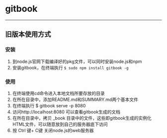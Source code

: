 ﻿﻿﻿
# gitbook
***

## 旧版本使用方式
### 安装
1. 到node.js官网下载编译好的pkg文件，可以同时安装node.js和npm
2. 安装gitbook，在终端执行 `$ sudo npm install gitbook -g `

### 使用
1. 在终端使用cd命令进入本地文档所要存放的目录
2. 在所在目录中，添加README.md和SUMMARY.md两个基本文件
3. 在终端执行  $ gitbook serve -p 8080
4. 访问http://localhost:8080 可以查看gitbook生成的文档
5. 在所在目录中，拷贝 _book 目录中的文件，这些即gitbook生成的实例化HTML文件，可以随意放到自己的服务器底下访问
6. 按 Ctrl 键+ C键 关闭node.js的web服务器
